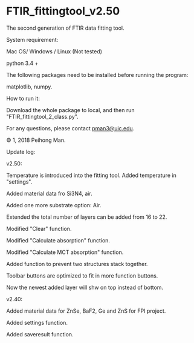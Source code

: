 # FTIR_fittingtool_v2.50
The second generation of FTIR data fitting tool. 

System requirement: 

Mac OS/ Windows / Linux (Not tested)

python 3.4 +

The following packages need to be installed before running the program: 

matplotlib, numpy. 

How to run it: 

Download the whole package to local, and then run "FTIR_fittingtool_2_class.py". 

For any questions, please contact pman3@uic.edu.

© 1, 2018 Peihong Man.

Update log: 

v2.50:

Temperature is introduced into the fitting tool. Added temperature in "settings".

Added material data fro Si3N4, air. 

Added one more substrate option: Air. 

Extended the total number of layers can be added from 16 to 22. 

Modified "Clear" function. 

Modified "Calculate absorption" function. 

Modified "Calculate MCT absorption" function. 

Added function to prevent two structures stack together. 

Toolbar buttons are optimized to fit in more function buttons. 

Now the newest added layer will shw on top instead of bottom. 
    
v2.40:

Added material data for ZnSe, BaF2, Ge and ZnS for FPI project.

Added settings function.

Added saveresult function.

